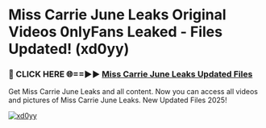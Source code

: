 # Miss Carrie June Leaks Original Videos 0nlyFans Leaked - Files Updated! (xd0yy)

<h3>🔴 CLICK HERE 🌐==►► <a href="https://tinyurl.com/3hn5wdd3" rel="nofollow">Miss Carrie June Leaks Updated Files</a></h3>

Get Miss Carrie June Leaks and all content. Now you can access all videos and pictures of Miss Carrie June Leaks. New Updated Files 2025!

[![xd0yy](https://i.imgur.com/4HnBqBT.gif)](https://tinyurl.com/3hn5wdd3)
